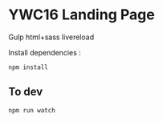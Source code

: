 # YWC16 Landing Page
Gulp html+sass livereload

Install dependencies : 
       
    npm install
## To dev 
    npm run watch

